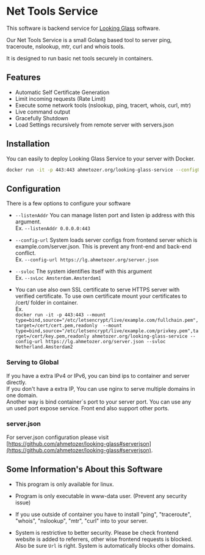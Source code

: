 # Net Tools Service

This software is backend service for [Looking Glass](https://github.com/ahmetozer/looking-glass) software.

Our Net Tools Service is a small Golang based tool to server ping, traceroute, nslookup, mtr, curl and whois tools.

It is designed to run basic net tools securely in containers.

## Features

- Automatic Self Certificate Generation
- Limit incoming requests (Rate Limit)
- Execute some network tools (nslookup, ping, tracert, whois, curl, mtr)
- Live command output
- Gracefully Shutdown
- Load Settings recursively from remote server with servers.json


## Installation

You can easily to deploy Looking Glass Service to your server with Docker.

```sh
docker run -it -p 443:443 ahmetozer.org/looking-glass-service --configURL https://lg.ahmetozer.org/server.json --svLoc Amsterdam.Amsterdam1
```

## Configuration

There is a few options to configure your software

- `--listenAddr` You can manage listen port and listen ip address with this argument.  
Ex. `--listenAddr 0.0.0.0:443`

- `--config-url` System loads server configs from frontend server which is example.com/server.json. This is prevent any front-end and back-end conflict.  
Ex. ` --config-url https://lg.ahmetozer.org/server.json `

- `--svloc` The system identifies itself with this argument  
Ex. `--svLoc Amsterdam.Amsterdam1`

- You can use also own SSL certificate to serve HTTPS server with verified certificate. To use own certificate mount your certificates to /cert/ folder in container.  
 Ex.  
  `docker run -it -p 443:443 --mount type=bind,source="/etc/letsencrypt/live/example.com/fullchain.pem",target=/cert/cert.pem,readonly  --mount type=bind,source="/etc/letsencrypt/live/example.com/privkey.pem",target=/cert/key.pem,readonly ahmetozer.org/looking-glass-service --config-url https://lg.ahmetozer.org/server.json --svloc Netherland.Amsterdam2`

### Serving to Global

If you have a extra IPv4 or IPv6, you can bind ips to container and server directly.  
If you don't have a extra IP, You can use nginx to serve multiple domains in one domain.  
Another way is bind container`s port to your server port. You can use any un used port expose service. Front end also support other ports.

### server.json

For server.json configuration please visit [https://github.com/ahmetozer/looking-glass#serverjson](https://github.com/ahmetozer/looking-glass#serverjson).

## Some Information's About this Software

- This program is only available for linux.

- Program is only executable in www-data user. (Prevent any security issue)

- If you use outside of container you have to install "ping", "traceroute", "whois", "nslookup", "mtr", "curl" into to your server.

- System is restrictive to better security. Please be check frontend website is added to referrers,
other wise frontend requests is blocked. Also be sure `Url` is right. System is automatically blocks other domains.
